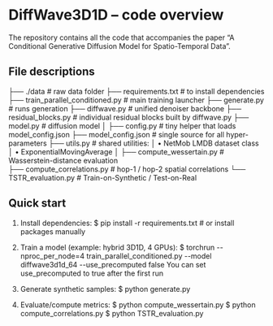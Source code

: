 DiffWave3D1D  –  code overview
=================================

The repository contains all the code that accompanies the paper
“A Conditional Generative Diffusion Model for Spatio-Temporal Data”.

File descriptions
--------------------

├── ./data   						# raw data folder
├── requirements.txt 				# to install dependencies
├── train_parallel_conditioned.py   # main training launcher 
├── generate.py                     # runs generation 
├── diffwave.py                     # unified denoiser backbone 
├── residual_blocks.py              # individual residual blocks built by diffwave.py
├── model.py                        # diffusion model
│
├── config.py                       # tiny helper that loads model_config.json 
├── model_config.json               # single source for all hyper-parameters
├── utils.py                        # shared utilities:
│     • NetMob LMDB dataset class
│     • ExponentialMovingAverage
│
├── compute_wessertain.py           # Wasserstein-distance evaluation  
├── compute_correlations.py         # hop-1 / hop-2 spatial correlations
└── TSTR_evaluation.py              # Train-on-Synthetic / Test-on-Real 

Quick start
-----------

1.  Install dependencies:
      $ pip install -r requirements.txt          # or install packages manually

2.  Train a model (example: hybrid 3D1D, 4 GPUs):
      $ torchrun --nproc_per_node=4 train_parallel_conditioned.py --model diffwave3d1d_64 --use_precomputed false 
	  You can set use_precomputed to true after the first run

3.  Generate synthetic samples:
      $ python generate.py 

4.  Evaluate/compute metrics:
      $ python compute_wessertain.py
      $ python compute_correlations.py
      $ python TSTR_evaluation.py

